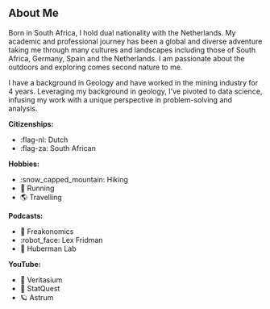 <div class='PortMarker'>

## About Me

<div class='StyledHR StyledHRProjects'></div>

Born in South Africa, I hold dual nationality with the Netherlands. My academic and professional journey has been a global and diverse adventure taking me through many cultures and landscapes including those of South Africa, Germany, Spain and the Netherlands. I am passionate about the outdoors and exploring comes second nature to me.

I have a background in Geology and have worked in the mining industry for 4 years. Leveraging my background in geology, I've pivoted to data science, infusing my work with a unique perspective in problem-solving and analysis.

**Citizenships:**
- :flag-nl: Dutch
- :flag-za: South African

**Hobbies:**
- :snow_capped_mountain: Hiking
- :runner: Running
- :earth_americas: Travelling

**Podcasts:**
- :brain: Freakonomics
- :robot_face: Lex Fridman
- :dna: Huberman Lab

**YouTube:**
- :test_tube: Veritasium
- :abacus: StatQuest
- :ringed_planet: Astrum
